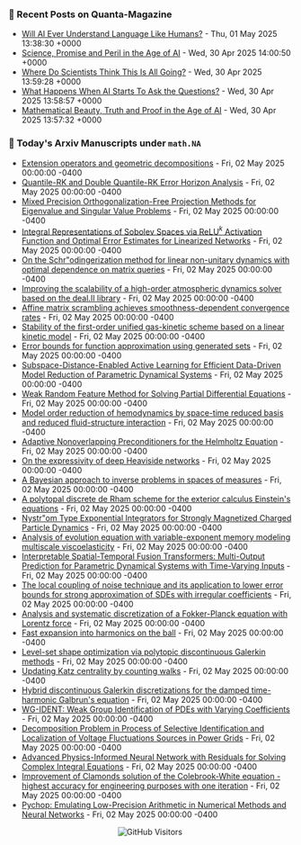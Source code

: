 ### 📝 Recent Posts on Quanta-Magazine
<!-- quanta starts -->
* <a href="https://www.quantamagazine.org/will-ai-ever-understand-language-like-humans-20250501/">Will AI Ever Understand Language Like Humans?</a> - Thu, 01 May 2025 13:38:30 +0000
* <a href="https://www.quantamagazine.org/ai-changes-science-and-math-forever-20250430/">Science, Promise and Peril in the Age of AI</a> - Wed, 30 Apr 2025 14:00:50 +0000
* <a href="https://www.quantamagazine.org/where-do-scientists-think-this-is-all-going-20250430/">Where Do Scientists Think This Is All Going?</a> - Wed, 30 Apr 2025 13:59:28 +0000
* <a href="https://www.quantamagazine.org/what-happens-when-ai-starts-to-ask-the-questions-20250430/">What Happens When AI Starts To Ask the Questions?</a> - Wed, 30 Apr 2025 13:58:57 +0000
* <a href="https://www.quantamagazine.org/mathematical-beauty-truth-and-proof-in-the-age-of-ai-20250430/">Mathematical Beauty, Truth and Proof in the Age of AI</a> - Wed, 30 Apr 2025 13:57:32 +0000
<!-- quanta ends -->


### 📝 Today's Arxiv Manuscripts under ``math.NA``
<!-- arxiv-math-na starts -->
* <a href="https://arxiv.org/abs/2505.00129">Extension operators and geometric decompositions</a> - Fri, 02 May 2025 00:00:00 -0400
* <a href="https://arxiv.org/abs/2505.00258">Quantile-RK and Double Quantile-RK Error Horizon Analysis</a> - Fri, 02 May 2025 00:00:00 -0400
* <a href="https://arxiv.org/abs/2505.00281">Mixed Precision Orthogonalization-Free Projection Methods for Eigenvalue and Singular Value Problems</a> - Fri, 02 May 2025 00:00:00 -0400
* <a href="https://arxiv.org/abs/2505.00351">Integral Representations of Sobolev Spaces via ReLU$^k$ Activation Function and Optimal Error Estimates for Linearized Networks</a> - Fri, 02 May 2025 00:00:00 -0400
* <a href="https://arxiv.org/abs/2505.00370">On the Schr"odingerization method for linear non-unitary dynamics with optimal dependence on matrix queries</a> - Fri, 02 May 2025 00:00:00 -0400
* <a href="https://arxiv.org/abs/2505.00384">Improving the scalability of a high-order atmospheric dynamics solver based on the deal.II library</a> - Fri, 02 May 2025 00:00:00 -0400
* <a href="https://arxiv.org/abs/2505.00411">Affine matrix scrambling achieves smoothness-dependent convergence rates</a> - Fri, 02 May 2025 00:00:00 -0400
* <a href="https://arxiv.org/abs/2505.00434">Stability of the first-order unified gas-kinetic scheme based on a linear kinetic model</a> - Fri, 02 May 2025 00:00:00 -0400
* <a href="https://arxiv.org/abs/2505.00440">Error bounds for function approximation using generated sets</a> - Fri, 02 May 2025 00:00:00 -0400
* <a href="https://arxiv.org/abs/2505.00460">Subspace-Distance-Enabled Active Learning for Efficient Data-Driven Model Reduction of Parametric Dynamical Systems</a> - Fri, 02 May 2025 00:00:00 -0400
* <a href="https://arxiv.org/abs/2505.00508">Weak Random Feature Method for Solving Partial Differential Equations</a> - Fri, 02 May 2025 00:00:00 -0400
* <a href="https://arxiv.org/abs/2505.00548">Model order reduction of hemodynamics by space-time reduced basis and reduced fluid-structure interaction</a> - Fri, 02 May 2025 00:00:00 -0400
* <a href="https://arxiv.org/abs/2505.00648">Adaptive Nonoverlapping Preconditioners for the Helmholtz Equation</a> - Fri, 02 May 2025 00:00:00 -0400
* <a href="https://arxiv.org/abs/2505.00110">On the expressivity of deep Heaviside networks</a> - Fri, 02 May 2025 00:00:00 -0400
* <a href="https://arxiv.org/abs/2505.00151">A Bayesian approach to inverse problems in spaces of measures</a> - Fri, 02 May 2025 00:00:00 -0400
* <a href="https://arxiv.org/abs/2505.00286">A polytopal discrete de Rham scheme for the exterior calculus Einstein's equations</a> - Fri, 02 May 2025 00:00:00 -0400
* <a href="https://arxiv.org/abs/2505.00288">Nystr"om Type Exponential Integrators for Strongly Magnetized Charged Particle Dynamics</a> - Fri, 02 May 2025 00:00:00 -0400
* <a href="https://arxiv.org/abs/2505.00446">Analysis of evolution equation with variable-exponent memory modeling multiscale viscoelasticity</a> - Fri, 02 May 2025 00:00:00 -0400
* <a href="https://arxiv.org/abs/2505.00473">Interpretable Spatial-Temporal Fusion Transformers: Multi-Output Prediction for Parametric Dynamical Systems with Time-Varying Inputs</a> - Fri, 02 May 2025 00:00:00 -0400
* <a href="https://arxiv.org/abs/2505.00656">The local coupling of noise technique and its application to lower error bounds for strong approximation of SDEs with irregular coefficients</a> - Fri, 02 May 2025 00:00:00 -0400
* <a href="https://arxiv.org/abs/2304.01937">Analysis and systematic discretization of a Fokker-Planck equation with Lorentz force</a> - Fri, 02 May 2025 00:00:00 -0400
* <a href="https://arxiv.org/abs/2406.05922">Fast expansion into harmonics on the ball</a> - Fri, 02 May 2025 00:00:00 -0400
* <a href="https://arxiv.org/abs/2408.13206">Level-set shape optimization via polytopic discontinuous Galerkin methods</a> - Fri, 02 May 2025 00:00:00 -0400
* <a href="https://arxiv.org/abs/2411.19560">Updating Katz centrality by counting walks</a> - Fri, 02 May 2025 00:00:00 -0400
* <a href="https://arxiv.org/abs/2504.09547">Hybrid discontinuous Galerkin discretizations for the damped time-harmonic Galbrun's equation</a> - Fri, 02 May 2025 00:00:00 -0400
* <a href="https://arxiv.org/abs/2504.10212">WG-IDENT: Weak Group Identification of PDEs with Varying Coefficients</a> - Fri, 02 May 2025 00:00:00 -0400
* <a href="https://arxiv.org/abs/2202.05020">Decomposition Problem in Process of Selective Identification and Localization of Voltage Fluctuations Sources in Power Grids</a> - Fri, 02 May 2025 00:00:00 -0400
* <a href="https://arxiv.org/abs/2501.16370">Advanced Physics-Informed Neural Network with Residuals for Solving Complex Integral Equations</a> - Fri, 02 May 2025 00:00:00 -0400
* <a href="https://arxiv.org/abs/2504.03678">Improvement of Clamonds solution of the Colebrook-White equation - highest accuracy for engineering purposes with one iteration</a> - Fri, 02 May 2025 00:00:00 -0400
* <a href="https://arxiv.org/abs/2504.07835">Pychop: Emulating Low-Precision Arithmetic in Numerical Methods and Neural Networks</a> - Fri, 02 May 2025 00:00:00 -0400
<!-- arxiv-math-na ends -->

<div align="center">
  
![GitHub Visitors](https://api.visitorbadge.io/api/visitors?path=https%3A%2F%2Fgithub.com%2Flowrank&label=profile%20views&labelColor=%231e1e2e&countColor=%23cba6f7)



</div>
